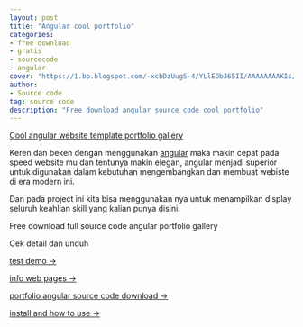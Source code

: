 ```yaml
---
layout: post
title: "Angular cool portfolio"
categories: 
- free download
- gratis
- sourcecode
- angular
cover: "https://1.bp.blogspot.com/-xcbDzUugS-4/YLlEObJ65II/AAAAAAAAKIs/iqsfbCvGHeECgzQXyoKzthSq_Th_l_OvQCLcBGAsYHQ/s16000/free%2Bwebsite%2Btemplate%2Bthemes%2Bportfolio%2Bgratis%2B%25288%2529.jpeg"
author:
- Source code
tag: source code
description: "Free download angular source code cool portfolio"
---
```

[Cool angular website template portfolio gallery]({{page.url}}) 

Keren dan beken dengan menggunakan [angular](https://angular.io) maka makin cepat pada speed website mu dan tentunya makin elegan, angular menjadi superior untuk digunakan dalam kebutuhan mengembangkan dan membuat webiste di era modern ini.

Dan pada project ini kita bisa menggunakan nya untuk menampilkan display seluruh keahlian skill yang kalian punya disini.

Free download full source code angular portfolio gallery

Cek detail dan unduh 

[test demo →](https://creativebydre.vercel.app)

[info web pages →](https://mesinkasir.github.io/portfoliowebsitetemplate-free-download/)

[portfolio angular source code download →](https://github.com/mesinkasir/portfoliowebsitetemplate-free-download)

[install and how to use →](https://www.hockeycomputindo.com/2021/06/new-portfolio-website-template-themes.html)
